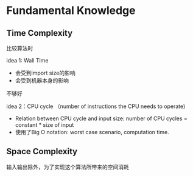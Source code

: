 # Fundamental Knowledge

## Time Complexity 

比较算法时 

idea 1: Wall Time 

* 会受到import size的影响
* 会受到机器本身的影响

不够好

idea 2：CPU cycle （number of instructions the CPU needs to operate\)

* Relation between CPU cycle and input size: number of CPU cycles = constant \* size of input
* 使用了Big O notation: worst case scenario, computation time.





## Space Complexity 

输入输出除外，为了实现这个算法所带来的空间消耗

